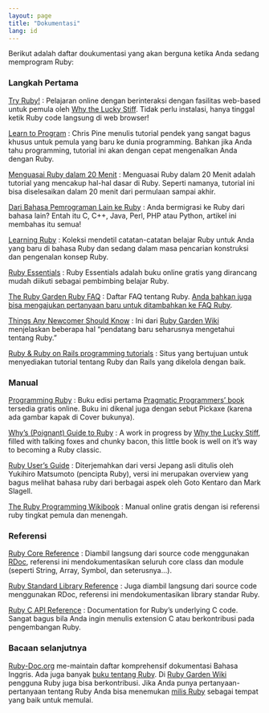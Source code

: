 ```yaml
---
layout: page
title: "Dokumentasi"
lang: id
---
```


Berikut adalah daftar doukumentasi yang akan berguna ketika Anda sedang
memprogram Ruby:

### Langkah Pertama

[Try Ruby!][1]
: Pelajaran online dengan berinteraksi dengan fasilitas web-based untuk
  pemula oleh [Why the Lucky Stiff][2]. Tidak perlu instalasi, hanya
  tinggal ketik Ruby code langsung di web browser!

[Learn to Program][3]
: Chris Pine menulis tutorial pendek yang sangat bagus khusus untuk
  pemula yang baru ke dunia programming. Bahkan jika Anda tahu
  programming, tutorial ini akan dengan cepat mengenalkan Anda dengan
  Ruby.

[Menguasai Ruby dalam 20 Menit](/id/documentation/quickstart/)
: Menguasai Ruby dalam 20 Menit adalah tutorial yang mencakup hal-hal
  dasar di Ruby. Seperti namanya, tutorial ini bisa diselesaikan dalam
  20 menit dari permulaan sampai akhir.

[Dari Bahasa Pemrograman Lain ke Ruby](/id/documentation/ruby-from-other-languages/)
: Anda bermigrasi ke Ruby dari bahasa lain? Entah itu C, C++, Java,
  Perl, PHP atau Python, artikel ini membahas itu semua!

[Learning Ruby][4]
: Koleksi mendetil catatan-catatan belajar Ruby untuk Anda yang baru di
  bahasa Ruby dan sedang dalam masa pencarian konstruksi dan pengenalan
  konsep Ruby.

[Ruby Essentials][5]
: Ruby Essentials adalah buku online gratis yang dirancang mudah diikuti
  sebagai pembimbing belajar Ruby.

[The Ruby Garden Ruby FAQ][6]
: Daftar FAQ tentang Ruby. [Anda bahkan juga bisa mengajukan pertanyaan
  baru untuk ditambahkan ke FAQ Ruby][7].

[Things Any Newcomer Should Know][8]
: Ini dari [Ruby Garden Wiki][9] menjelaskan beberapa hal “pendatang
  baru seharusnya mengetahui tentang Ruby.”

[Ruby &amp; Ruby on Rails programming tutorials][10]
: Situs yang bertujuan untuk menyediakan tutorial tentang Ruby dan Rails
  yang dikelola dengan baik.

### Manual

[Programming Ruby][11]
: Buku edisi pertama [Pragmatic Programmers’ book][12] tersedia gratis
  online. Buku ini dikenal juga dengan sebut Pickaxe (karena ada gambar
  kapak di Cover bukunya).

[Why’s (Poignant) Guide to Ruby][13]
: A work in progress by [Why the Lucky Stiff][2], filled with talking
  foxes and chunky bacon, this little book is well on it’s way to
  becoming a Ruby classic.

[Ruby User’s Guide][14]
: Diterjemahkan dari versi Jepang asli ditulis oleh Yukihiro Matsumoto
  (pencipta Ruby), versi ini merupakan overview yang bagus melihat
  bahasa ruby dari berbagai aspek oleh Goto Kentaro dan Mark Slagell.

[The Ruby Programming Wikibook][15]
: Manual online gratis dengan isi referensi ruby tingkat pemula dan
  menengah.

### Referensi

[Ruby Core Reference][16]
: Diambil langsung dari source code menggunakan [RDoc][17], referensi
  ini mendokumentasikan seluruh core class dan module (seperti String,
  Array, Symbol, dan seterusnya…).

[Ruby Standard Library Reference][18]
: Juga diambil langsung dari source code menggunakan RDoc, referensi ini
  mendokumentasikan library standar Ruby.

[Ruby C API Reference][19]
: Documentation for Ruby’s underlying C code. Sangat bagus bila Anda
  ingin menulis extension C atau berkontribusi pada pengembangan Ruby.

### Bacaan selanjutnya

[Ruby-Doc.org][20] me-maintain daftar komprehensif dokumentasi Bahasa
Inggris. Ada juga banyak [buku tentang Ruby][21]. Di [Ruby Garden
Wiki][9] pengguna Ruby juga bisa berkontribusi. Jika Anda punya
pertanyaan-pertanyaan tentang Ruby Anda bisa menemukan [milis
Ruby](/id/community/mailing-lists/) sebagai tempat yang baik untuk
memulai.



[1]: http://tryruby.hobix.com/ 
[2]: http://whytheluckystiff.net 
[3]: http://pine.fm/LearnToProgram/ 
[4]: http://rubylearning.com/ 
[5]: http://www.techotopia.com/index.php/Ruby_Essentials 
[6]: http://www.rubygarden.org/faq/ 
[7]: http://faq.rubygarden.org/question/ask?controller_prefix=faq%2F 
[8]: http://www.rubygarden.org/ruby?ThingsNewcomersShouldKnow 
[9]: http://wiki.rubygarden.org/Ruby 
[10]: http://www.meshplex.org/wiki/Ruby/Ruby_on_Rails_programming_tutorials 
[11]: http://www.ruby-doc.org/docs/ProgrammingRuby/ 
[12]: http://pragmaticprogrammer.com/titles/ruby/index.html 
[13]: http://qa.poignantguide.net/ 
[14]: http://www.rubyist.net/~slagell/ruby/ 
[15]: http://en.wikibooks.org/wiki/Ruby_programming_language 
[16]: http://www.ruby-doc.org/core 
[17]: http://rdoc.sourceforge.net 
[18]: http://www.ruby-doc.org/stdlib 
[19]: http://www.ruby-doc.org/doxygen/current/ 
[20]: http://ruby-doc.org 
[21]: http://www.ruby-doc.org/bookstore 
